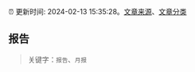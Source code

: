 :alarm_clock: 更新时间: 2024-02-13 15:35:28。[文章来源](/README.md)、[文章分类](/TAGS.md)

## 报告


> 关键字：`报告`、`月报`



